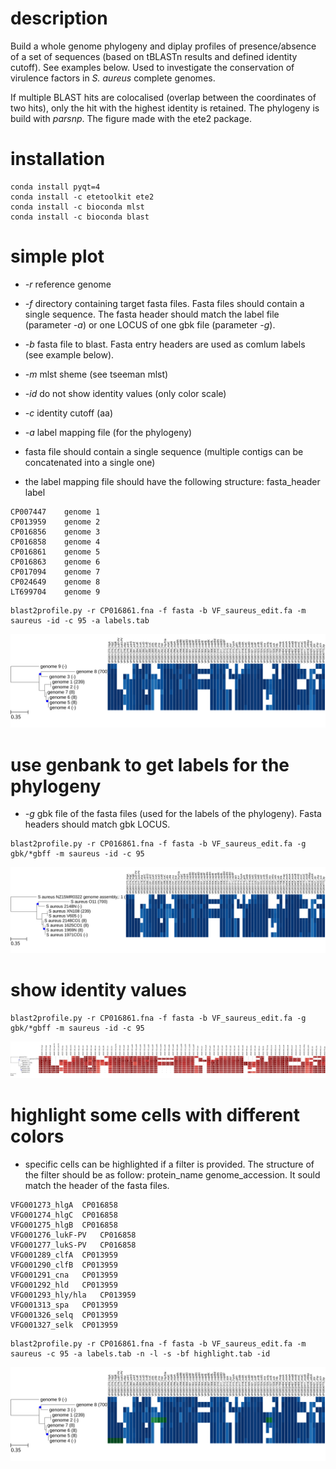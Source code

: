 
# description 

Build a whole genome phylogeny and diplay profiles of presence/absence of a set of sequences (based on tBLASTn results and defined identity cutoff). See examples below.
Used to investigate the conservation of virulence factors in *S. aureus* complete genomes.

If multiple BLAST hits are colocalised (overlap between the coordinates of two hits), only the hit with the highest identity is retained.
The phylogeny is build with *parsnp*. The figure made with the ete2 package.

# installation


```
conda install pyqt=4
conda install -c etetoolkit ete2
conda install -c bioconda mlst
conda install -c bioconda blast

```

# simple plot

- *-r* reference genome
- *-f* directory containing target fasta files. Fasta files should contain a single sequence. The fasta header should match the label file (parameter *-a*) or one LOCUS of one gbk file (parameter *-g*).
- *-b* fasta file to blast. Fasta entry headers are used as comlum labels (see example below).
- *-m* mlst sheme (see tseeman mlst)
- *-id* do not show identity values (only color scale)
- *-c* identity cutoff (aa)
- *-a* label mapping file (for the phylogeny)

- fasta file should contain a single sequence (multiple contigs can be concatenated into a single one)
- the label mapping file should have the following structure: fasta_header	label

```
CP007447	genome 1
CP013959	genome 2
CP016856	genome 3
CP016858	genome 4
CP016861	genome 5
CP016863	genome 6
CP017094	genome 7
CP024649	genome 8
LT699704	genome 9
```

```
blast2profile.py -r CP016861.fna -f fasta -b VF_saureus_edit.fa -m saureus -id -c 95 -a labels.tab

```

![plot](example/images/profile_labels.svg)

# use genbank to get labels for the phylogeny

- *-g* gbk file of the fasta files (used for the labels of the phylogeny). Fasta headers should match gbk LOCUS.

```
blast2profile.py -r CP016861.fna -f fasta -b VF_saureus_edit.fa -g gbk/*gbff -m saureus -id -c 95
```

![plot](example/images/profile_gbk_labels.svg)

# show identity values

```
blast2profile.py -r CP016861.fna -f fasta -b VF_saureus_edit.fa -g gbk/*gbff -m saureus -id -c 95
```

![plot](example/images/profile_identity.svg)



# highlight some cells with different colors

- specific cells can be highlighted if a filter is provided. The structure of the filter should be as follow: protein_name genome_accession. It sould match the header of the fasta files.


```
VFG001273_hlgA	CP016858
VFG001274_hlgC	CP016858
VFG001275_hlgB	CP016858
VFG001276_lukF-PV	CP016858
VFG001277_lukS-PV	CP016858
VFG001289_clfA	CP013959
VFG001290_clfB	CP013959
VFG001291_cna	CP013959
VFG001292_hld	CP013959
VFG001293_hly/hla	CP013959
VFG001313_spa	CP013959
VFG001326_selq	CP013959
VFG001327_selk	CP013959
```


```
blast2profile.py -r CP016861.fna -f fasta -b VF_saureus_edit.fa -m saureus -c 95 -a labels.tab -n -l -s -bf highlight.tab -id
```

![plot](example/images/profile_highlight.svg)





